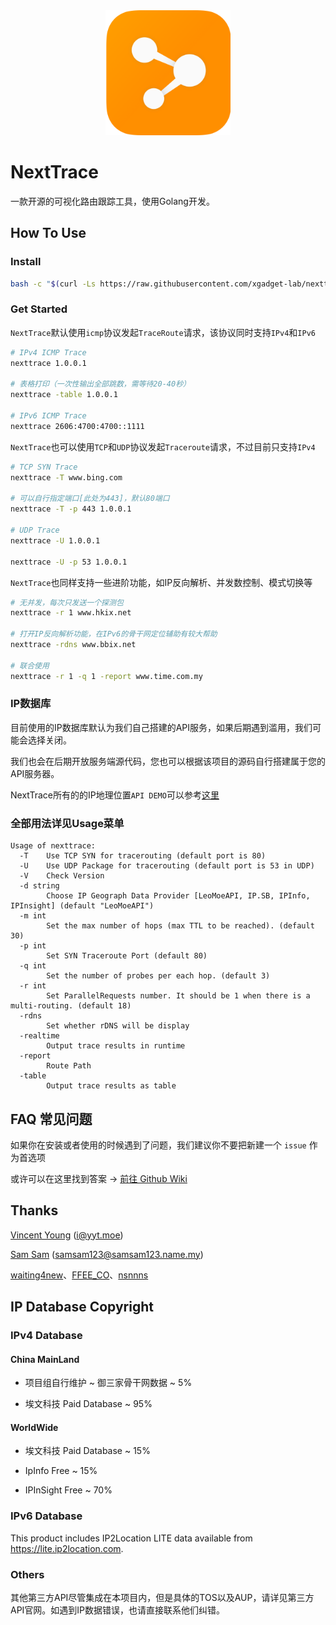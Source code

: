 <div align="center">

<img src="asset/logo.png" height="200px"/>

</div>

# NextTrace

一款开源的可视化路由跟踪工具，使用Golang开发。

## How To Use

### Install

```bash
bash -c "$(curl -Ls https://raw.githubusercontent.com/xgadget-lab/nexttrace/main/nt_install.sh)"
```

### Get Started

`NextTrace`默认使用`icmp`协议发起`TraceRoute`请求，该协议同时支持`IPv4`和`IPv6`

```bash
# IPv4 ICMP Trace
nexttrace 1.0.0.1

# 表格打印（一次性输出全部跳数，需等待20-40秒）
nexttrace -table 1.0.0.1

# IPv6 ICMP Trace
nexttrace 2606:4700:4700::1111
```

`NextTrace`也可以使用`TCP`和`UDP`协议发起`Traceroute`请求，不过目前只支持`IPv4`
```bash
# TCP SYN Trace
nexttrace -T www.bing.com

# 可以自行指定端口[此处为443]，默认80端口
nexttrace -T -p 443 1.0.0.1

# UDP Trace
nexttrace -U 1.0.0.1

nexttrace -U -p 53 1.0.0.1
```

`NextTrace`也同样支持一些进阶功能，如IP反向解析、并发数控制、模式切换等

```bash
# 无并发，每次只发送一个探测包
nexttrace -r 1 www.hkix.net

# 打开IP反向解析功能，在IPv6的骨干网定位辅助有较大帮助
nexttrace -rdns www.bbix.net

# 联合使用
nexttrace -r 1 -q 1 -report www.time.com.my
```

### IP数据库

目前使用的IP数据库默认为我们自己搭建的API服务，如果后期遇到滥用，我们可能会选择关闭。

我们也会在后期开放服务端源代码，您也可以根据该项目的源码自行搭建属于您的API服务器。

NextTrace所有的的IP地理位置`API DEMO`可以参考[这里](https://github.com/xgadget-lab/nexttrace/blob/main/ipgeo/)

### 全部用法详见Usage菜单

```shell
Usage of nexttrace:
  -T    Use TCP SYN for tracerouting (default port is 80)
  -U    Use UDP Package for tracerouting (default port is 53 in UDP)
  -V    Check Version
  -d string
        Choose IP Geograph Data Provider [LeoMoeAPI, IP.SB, IPInfo, IPInsight] (default "LeoMoeAPI")
  -m int
        Set the max number of hops (max TTL to be reached). (default 30)
  -p int
        Set SYN Traceroute Port (default 80)
  -q int
        Set the number of probes per each hop. (default 3)
  -r int
        Set ParallelRequests number. It should be 1 when there is a multi-routing. (default 18)
  -rdns
        Set whether rDNS will be display
  -realtime
        Output trace results in runtime
  -report
        Route Path
  -table
        Output trace results as table
```

## FAQ 常见问题

如果你在安装或者使用的时候遇到了问题，我们建议你不要把新建一个 `issue` 作为首选项

或许可以在这里找到答案 -> [前往 Github Wiki](
https://github.com/xgadget-lab/nexttrace/wiki/FAQ---%E5%B8%B8%E8%A7%81%E9%97%AE%E9%A2%98%E8%A7%A3%E7%AD%94)

<!-- 等待一个更好的项目截图
## 项目截图

![](asset/screenshot.png)

-->

<!--
Leo注：描述可能不合适，建议再加以斟酌已经修改
## History

- v0.0.6.alpha - Now
  - https://github.com/xgadget-lab/nexttrace
  - 因为项目计划调整，更名并转移到当前仓库。重构了部分代码，提高了效率，增加了ICMP(IPv4 & IPv6)支持，并规划了更多功能。
- 最初版本 - v0.0.5.alpha
  - https://github.com/OwO-Network/traceroute
  - 感谢 Leo (leo.moe) & Vincent (vincent.moe) 发起了这个项目，并完成了最初的工作。
-->

## Thanks

[Vincent Young](https://github.com/missuo) (i@yyt.moe)

[Sam Sam](https://github.com/samleong123) (samsam123@samsam123.name.my)

[waiting4new](https://github.com/waiting4new)、[FFEE_CO](https://github.com/fkx4-p)、[nsnnns](https://github.com/tsosunchia)

## IP Database Copyright

### IPv4 Database

#### China MainLand

* 项目组自行维护 ~ 御三家骨干网数据 ~ 5%

* 埃文科技 Paid Database ~ 95%

#### WorldWide

* 埃文科技 Paid Database ~ 15%

* IpInfo Free ~ 15%

* IPInSight Free ~ 70%

### IPv6 Database

This product includes IP2Location LITE data available from <a href="https://lite.ip2location.com">https://lite.ip2location.com</a>.

### Others

其他第三方API尽管集成在本项目内，但是具体的TOS以及AUP，请详见第三方API官网。如遇到IP数据错误，也请直接联系他们纠错。
